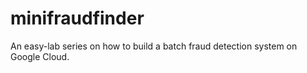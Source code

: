 # minifraudfinder
An easy-lab series on how to build a batch fraud detection system on Google Cloud.
